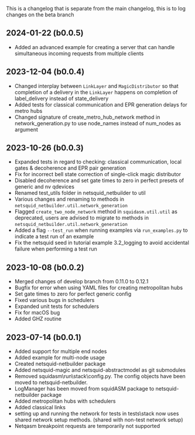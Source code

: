 This is a changelog that is separate from the main changelog, this is to log changes on the beta branch

2024-01-22 (b0.0.5)
-------------------
- Added an advanced example for creating a server that can handle simultaneous incoming requests from multiple clients

2023-12-04 (b0.0.4)
-------------------
- Changed interplay between `LinkLayer` and `MagicDistributor` so that completion of a delivery in the `LinkLayer` happens on completion of label_delivery instead of state_delivery
- Added tests for classical communication and EPR generation delays for metro hubs
- Changed signature of create_metro_hub_network method in network_generation.py to use node_names instead of num_nodes as argument

2023-10-26 (b0.0.3)
-------------------
- Expanded tests in regard to checking: classical communication, local gates & decoherence and EPR pair generation
- Fix for incorrect bell state correction of single-click magic distributor
- Disabled decoherence and set gate times to zero in perfect presets of generic and nv qdevices
- Renamed test_utils folder in netsquid_netbuilder to util
- Various changes and renaming to methods in `netsquid_netbuilder.util.network_generation`
- Flagged `create_two_node_network` method in `squidasm.util.util` as deprecated, users are advised to migrate to methods in `netsquid_netbuilder.util.network_generation`
- Added a flag `--test_run` when running examples via `run_examples.py` to indicate a test run of an example
- Fix the netsquid seed in tutorial example 3.2_logging to avoid accidental failure when performing a test run


2023-10-08 (b0.0.2)
------------------
- Merged changes of develop branch from 0.11.0 to 0.12.1
- Bugfix for error when using YAML files for creating metropolitan hubs
- Set gate times to zero for perfect generic config
- Fixed various bugs in schedulers
- Expanded unit tests for schedulers
- Fix for macOS bug
- Added GHZ routine

2023-07-14 (b0.0.1)
------------------
- Added support for multiple end nodes
- Added example for multi-node usage
- Created netsquid-netbuilder package
- Added netsquid-magic and netsquid-abstractmodel as git submodules
- Removed squidasm\run\stack\config.py. The config objects have been moved to netsquid-netbuilder.
- LogManager has been moved from squidASM package to netsquid-netbuilder package
- Added metropolitan hubs with schedulers
- Added classical links
- setting up and running the network for tests in tests\stack now uses shared network setup methods. (shared with non-test network setup)
- Netqasm breakpoint requests are temporarily not supported
